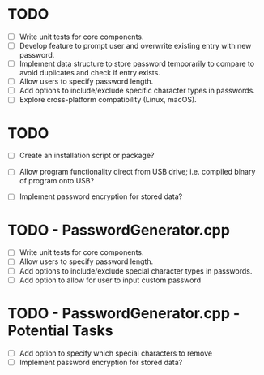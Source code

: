 # TODO 
- [ ] Write unit tests for core components.
- [ ] Develop feature to prompt user and overwrite existing entry with new password.
- [ ] Implement data structure to store password temporarily to compare to avoid duplicates and check if entry exists.
- [ ] Allow users to specify password length.
- [ ] Add options to include/exclude specific character types in passwords.
- [ ] Explore cross-platform compatibility (Linux, macOS).

# TODO 
- [ ] Create an installation script or package?
- [ ] Allow program functionality direct from USB drive; i.e. compiled binary of program onto USB?
- [ ] Implement password encryption for stored data?


# TODO - PasswordGenerator.cpp 

- [ ] Write unit tests for core components.
- [ ] Allow users to specify password length.
- [ ] Add options to include/exclude special character types in passwords.
- [ ] Add option to allow for user to input custom password

# TODO - PasswordGenerator.cpp - Potential Tasks
- [ ] Add option to specify which special characters to remove
- [ ] Implement password encryption for stored data?
